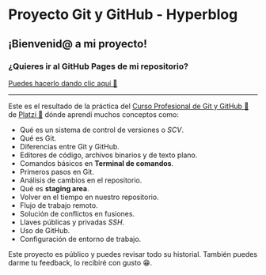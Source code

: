 # Proyecto Git y GitHub - Hyperblog

## ¡Bienvenid@ a mi proyecto!

### ¿Quieres ir al GitHub Pages de mi repositorio?

[Puedes hacerlo dando clic aquí 📎](https://ledytro.github.io/hyperblog/blogpost.html)
___

Este es el resultado de la práctica del [Curso Profesional de Git y GitHub 📎](https://platzi.com/cursos/git-github/) de [Platzi 📎](https://platzi.com/) dónde aprendí muchos conceptos como:

* Qué es un sistema de control de versiones o *SCV*.
* Qué es Git.
* Diferencias entre Git y GitHub.
* Editores de código, archivos binarios y de texto plano.
* Comandos básicos en **Terminal de comandos**.
* Primeros pasos en Git.
* Análisis de cambios en el repositorio.
* Qué es **staging area**.
* Volver en el tiempo en nuestro repositorio.
* Flujo de trabajo remoto.
* Solución de conflictos en fusiones.
* Llaves públicas y privadas *SSH*.
* Uso de GitHub.
* Configuración de entorno de trabajo.

Este proyecto es público y puedes revisar todo su historial. También puedes darme tu feedback, lo recibiré con gusto 😁.